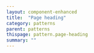 ```yaml
---
layout: component-enhanced
title:  "Page heading"
category: patterns
parent: patterns
thispage: pattern.page-heading
summary: ""
---
```

